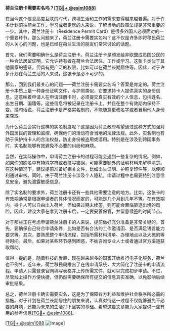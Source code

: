 **荷兰注册卡需要实名吗？[[TG💪+ @esim1088](https://t.me/s/esim1088)]**

在当今这个信息高度互联的时代，跨境生活和工作的需求变得越来越普遍。对于许多计划前往荷兰工作、学习或者定居的人来说，了解当地的政策法规是非常重要的一步。其中，荷兰注册卡（Residence Permit Card）是很多外国人必须面对的一个重要环节。那么问题来了，荷兰注册卡需要实名吗？这不仅是许多即将移民荷兰的人关心的问题，也是已经在荷兰生活的朋友们常常讨论的话题。

首先，我们需要明确什么是荷兰注册卡。荷兰注册卡是颁发给非欧盟成员国公民的一种合法居留证明，它允许持有者在荷兰合法居住、工作或学习。这张卡类似于其他国家的签证，但具有更广泛的权限，比如可以在荷兰长期居住等。因此，对于许多计划在荷兰生活的人来说，这张卡是必不可少的。

那么，回到我们最关心的问题——荷兰注册卡需要实名吗？答案是肯定的。荷兰注册卡本质上是一种身份证明文件，与护照类似，它要求持卡人提供真实的身份信息。这意味着申请人在申请注册卡时，必须提交真实有效的个人信息，包括姓名、出生日期、国籍等。这些信息将被记录在注册卡上，并且在整个有效期内保持不变。换句话说，荷兰注册卡是严格实名制的，不能随意更改名字或者冒用他人身份来获取。

为什么荷兰会实行这样的实名制度呢？这是因为荷兰政府希望通过这种方式加强对外国居民的管理和监控，确保他们的活动符合当地的法律法规。此外，实名制也有助于保护持卡人的合法权益，防止身份被盗用或滥用。特别是在涉及到跨国事务时，实名制能够有效避免不必要的纠纷和麻烦。

当然，在实际操作中，申请荷兰注册卡的过程可能会遇到一些复杂的情况。例如，如果你的姓名中有特殊字符或者拼写错误，可能需要额外的证明材料来解释清楚。在这种情况下，建议提前准备好相关文件，比如出生证明、护照复印件等，以便顺利通过审核。同时，由于荷兰注册卡涉及个人隐私，申请过程中也需要特别注意信息安全，避免泄露敏感信息。

除了实名制的要求外，荷兰注册卡还有一些其他需要注意的地方。比如，这张卡的有效期通常是根据申请者的具体情况而定的，可能是几个月到几年不等。在有效期内，持卡人可以自由出入荷兰，但如果过期未续签，则可能会面临驱逐出境的风险。因此，建议大家在拿到注册卡后，一定要妥善保管，并留意续签的时间节点。

对于那些正在考虑申请荷兰注册卡的人来说，提前做好充分准备是非常关键的。首先，要确保自己符合申请条件，比如是否有合法的工作邀请函、是否满足语言能力要求等。其次，要熟悉整个申请流程，包括所需材料清单、办理地点以及大概的等待时间。最后，如果对某些环节感到困惑，不妨咨询专业人士或者通过官方渠道获取帮助。

值得一提的是，随着科技的发展，现在越来越多的国家开始推行电子化服务，荷兰也不例外。近年来，荷兰移民局推出了在线申请系统，大大简化了注册卡的申请流程。申请人只需登录官网填写表格并上传所需文件，就可以完成初步申请。不过，尽管线上操作方便快捷，但仍然需要确保所有提交的信息真实准确，以免影响后续审批结果。

总之，荷兰注册卡确实需要实名，这是为了保障各方利益和维护社会秩序所必需的措施。对于计划在荷兰长期居住的朋友来说，认真对待这一过程不仅能够避免不必要的麻烦，还能为未来的生活打下坚实的基础。希望这篇文章能为大家提供一些有用的参考信息[[TG💪+ @esim1088](https://t.me/s/esim1088)]。

[[TG💪+ @esim1088](https://t.me/s/esim1088) ![Image](https://i.postimg.cc/4NQfJmqS/Snipaste-2025-05-13-00-14-12.png)]